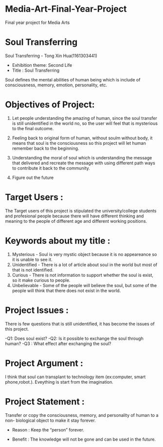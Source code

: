 # Media-Art-Final-Year-Project
Final year project for Media Arts

# Soul Transferring
Soul Transferring - Tong Xin Hua(1161303441)

- Exhibition theme: Second Life
- Title : Soul Transferring

Soul defines the mental abilities of human being which is include of consciousness, memory, emotion, personality, etc.

# Objectives of Project:
1) Let people understanding the amazing of human, since the soul transfer is still unidentified in the world no, so the user will feel that is mysterious to the final outcome.

2) Feeling back to original form of human, without soulm without body, it means that soul is the consciousness so this project will let human remember back to the beginning.

3) Understanding the moral of soul which is understanding the message that delivered and recreate the message with using different path ways to contribute it back to the community.

4) Figure out the future

# Target Users : 

The Target users of this project is stipulated the university/college students and profesional people because there will have different thinking and meaning to the people of different age and different working positions.


# Keywords about my title : 

1) Mysterious - Soul is very mystic object because it is no appeareance so it is unable to see it.
2) Unidentified - There is a lot of article about soul in the world but most of that is not identified.
3) Curious - There is not information to support whether the soul is exist, so it make curious to people.
4) Unbelievable - Some of the people will believe the soul, but some of the people will think that there does not exist in the world.

# Project Issues : 

There is few questions that is still unidentified, it has become the issues of this project.

-Q1: Does soul exist?
-Q2: Is it possible to exchange the soul through human?
-Q3 : What effect after exchanging the soul?


# Project Argument :

I think that soul can transplant to technology item (ex:computer, smart phone,robot.). Eveything is start from the imagination.

# Project Statement :

Transfer or copy the consciousness, memory, and personality of human to a non- biological object to make it stay forever.

- Reason : Keep the “person” forever.

- Benefit : The knowledge will not be gone and can be used in the future.









